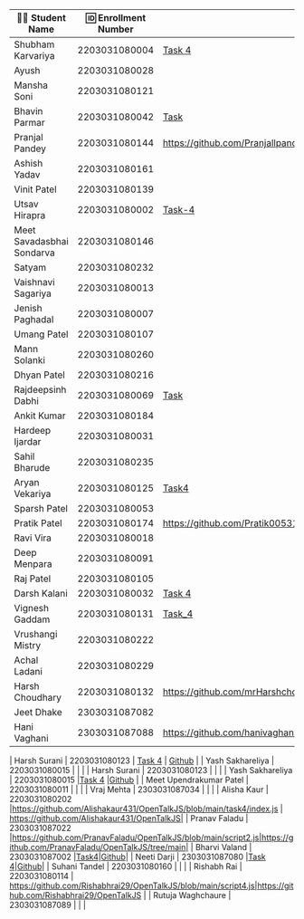 | 👩‍🎓 Student Name | 🆔 Enrollment Number | Task 4 URL | GitHub Repo |
|-----------------|-------------------|------------|-------------|
| Shubham Karvariya | 2203031080004 | [Task 4](https://github.com/5hubhm/OpenTalkJS/blob/stage-4/index.js) |[Github](https://github.com/5hubhm/OpenTalkJS) |
| Ayush | 2203031080028 | | |
| Mansha Soni | 2203031080121 | | |
| Bhavin Parmar | 2203031080042 |[Task](https://github.com/bhavinSOL/OpenTalkJS/blob/stage-4/index.js) |[GitHub](https://github.com/bhavinSOL/OpenTalkJS/) |
| Pranjal Pandey | 2203031080144 |https://github.com/Pranjallpandey1504/OpenTalkJS/blob/main/task4/index.js |https://github.com/Pranjallpandey1504/OpenTalkJS |
| Ashish Yadav | 2203031080161 | | |
| Vinit Patel | 2203031080139 | | |
| Utsav Hirapra | 2203031080002 |[Task-4](https://github.com/utsav1213/OpenTalkJS/blob/Stage-4/script.js) |[GitHub](https://github.com/utsav1213/OpenTalkJS/tree/main) |
| Meet Savadasbhai Sondarva | 2203031080146 | | |
| Satyam | 2203031080232 | | |
| Vaishnavi Sagariya | 2203031080013 | | |
| Jenish Paghadal | 2203031080007 | | |
| Umang Patel | 2203031080107 | | |
| Mann Solanki | 2203031080260 | | |
| Dhyan Patel | 2203031080216 | | |
| Rajdeepsinh Dabhi | 2203031080069 |[Task](https://github.com/Rajdeepsinh1410/openTalkJS/blob/stage4/script.js) | [GitHub](https://github.com/Rajdeepsinh1410/openTalkJS/tree/stage4) |
| Ankit Kumar | 2203031080184 | | |
| Hardeep Ijardar | 2203031080031 | | |
| Sahil Bharude | 2203031080235 | | |
| Aryan Vekariya | 2203031080125 |[Task4](https://github.com/aaryanvekariya/OpenTalk-JS/blob/main/index.js)|[Repository](https://github.com/aaryanvekariya/OpenTalk-JS) |
| Sparsh Patel | 2203031080053 | | |
| Pratik Patel | 2203031080174 |https://github.com/Pratik00531/OpenTalkJS/blob/stage4/script.js |https://github.com/Pratik00531/OpenTalkJS |
| Ravi Vira | 2203031080018 | | |
| Deep Menpara | 2203031080091 | | |
| Raj Patel | 2203031080105 | | |
| Darsh Kalani | 2203031080032 | [Task 4](https://github.com/Darshkalani28/OpenTalkJS/blob/darsh-1/Task-4/script.js) | [Repo](https://github.com/Darshkalani28/OpenTalkJS/tree/darsh-1/Task-4) |
| Vignesh Gaddam | 2203031080131 |[Task_4](https://github.com/mrvigneshgaddam/OpenTalkJS/blob/main/task4.js) | [GitHub](https://github.com/mrvigneshgaddam/OpenTalkJS) |
| Vrushangi Mistry | 2203031080222 | | |
| Achal Ladani | 2203031080229 | | |
| Harsh Choudhary | 2203031080132 |https://github.com/mrHarshchoudhary/OpenTalkJS/blob/main/task4.js | https://github.com/mrHarshchoudhary/OpenTalkJS|
| Jeet Dhake | 2303031087082 | | |
| Hani Vaghani | 2303031087088 |https://github.com/hanivaghani/OpenTalkJS/blob/main/script.js|https://github.com/hanivaghani/OpenTalkJS|

| Harsh Surani | 2203031080123 | [Task 4](https://github.com/suraniharsh/GenAI/blob/main/newScript.js) | [Github](https://github.com/suraniharsh/GenAI) |
| Yash Sakhareliya | 2203031080015 | | |
| Harsh Surani | 2203031080123 | | |
| Yash Sakhareliya | 2203031080015 |[Task 4](https://github.com/YashSakhareliya/OpenTalkJS/blob/Stage4/script.js) |[Github](https://github.com/YashSakhareliya/OpenTalkJS/tree/main) |
| Meet Upendrakumar Patel | 2203031080011 | | |
| Vraj Mehta | 2303031087034 | | |
| Alisha Kaur | 2203031080202 |https://github.com/Alishakaur431/OpenTalkJS/blob/main/task4/index.js | https://github.com/Alishakaur431/OpenTalkJS|
| Pranav Faladu | 2303031087022 |https://github.com/PranavFaladu/OpenTalkJS/blob/main/script2.js|https://github.com/PranavFaladu/OpenTalkJS/tree/main|
| Bharvi Valand | 2303031087002 |[Task4](https://github.com/bharvivaland/OpenTalkJS/blob/5fb20f198bca85392d5cb4678238a999590490e2/script2.js)|[Github](https://github.com/bharvivaland/OpenTalkJS.git)|
| Neeti Darji | 2303031087080 |[Task 4](https://github.com/Neetidarji/OpenTalkJS/blob/main/script.js)|[Github](https://github.com/Neetidarji/OpenTalkJS)|
| Suhani Tandel | 2203031080160 | | |
| Rishabh Rai | 2203031080114 | https://github.com/Rishabhrai29/OpenTalkJS/blob/main/script4.js|https://github.com/Rishabhrai29/OpenTalkJS |
| Rutuja Waghchaure | 2303031087089 | | |
